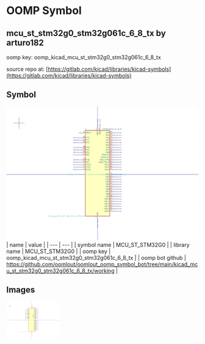 # OOMP Symbol  
## mcu_st_stm32g0_stm32g061c_6_8_tx  by arturo182  
  
oomp key: oomp_kicad_mcu_st_stm32g0_stm32g061c_6_8_tx  
  
source repo at: [https://gitlab.com/kicad/libraries/kicad-symbols](https://gitlab.com/kicad/libraries/kicad-symbols)  
## Symbol  
  
[![working.png](working_600.png)](working.png)  
| name | value | 
| --- | --- | 
| symbol name | MCU_ST_STM32G0 | 
| library name | MCU_ST_STM32G0 | 
| oomp key | oomp_kicad_mcu_st_stm32g0_stm32g061c_6_8_tx | 
| oomp bot github | https://github.com/oomlout/oomlout_oomp_symbol_bot/tree/main/kicad_mcu_st_stm32g0_stm32g061c_6_8_tx/working | 
## Images  
  
[![working.png](working_140.png)](working.png)  
